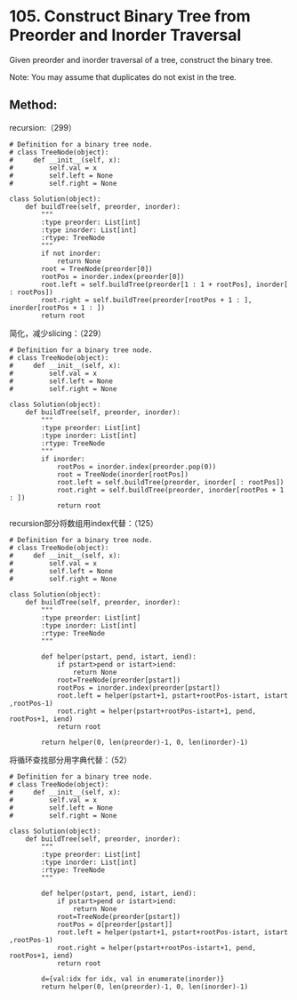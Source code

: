 # 105. Construct Binary Tree from Preorder and Inorder Traversal

Given preorder and inorder traversal of a tree, construct the binary tree.

Note:
You may assume that duplicates do not exist in the tree.

## Method:

recursion:（299）

    # Definition for a binary tree node.
    # class TreeNode(object):
    #     def __init__(self, x):
    #         self.val = x
    #         self.left = None
    #         self.right = None
    
    class Solution(object):
        def buildTree(self, preorder, inorder):
            """
            :type preorder: List[int]
            :type inorder: List[int]
            :rtype: TreeNode
            """
            if not inorder: 
                return None
            root = TreeNode(preorder[0])
            rootPos = inorder.index(preorder[0])
            root.left = self.buildTree(preorder[1 : 1 + rootPos], inorder[ : rootPos])
            root.right = self.buildTree(preorder[rootPos + 1 : ], inorder[rootPos + 1 : ])
            return root
            
 简化，减少slicing：（229）
 
    # Definition for a binary tree node.
    # class TreeNode(object):
    #     def __init__(self, x):
    #         self.val = x
    #         self.left = None
    #         self.right = None
    
    class Solution(object):
        def buildTree(self, preorder, inorder):
            """
            :type preorder: List[int]
            :type inorder: List[int]
            :rtype: TreeNode
            """
            if inorder: 
                rootPos = inorder.index(preorder.pop(0))
                root = TreeNode(inorder[rootPos])
                root.left = self.buildTree(preorder, inorder[ : rootPos])
                root.right = self.buildTree(preorder, inorder[rootPos + 1 : ])
                return root
                
 recursion部分将数组用index代替：（125）
 
    # Definition for a binary tree node.
    # class TreeNode(object):
    #     def __init__(self, x):
    #         self.val = x
    #         self.left = None
    #         self.right = None
    
    class Solution(object):
        def buildTree(self, preorder, inorder):
            """
            :type preorder: List[int]
            :type inorder: List[int]
            :rtype: TreeNode
            """
            
            def helper(pstart, pend, istart, iend):
                if pstart>pend or istart>iend:
                    return None
                root=TreeNode(preorder[pstart])
                rootPos = inorder.index(preorder[pstart])
                root.left = helper(pstart+1, pstart+rootPos-istart, istart ,rootPos-1)
                root.right = helper(pstart+rootPos-istart+1, pend, rootPos+1, iend)
                return root
            
            return helper(0, len(preorder)-1, 0, len(inorder)-1)
            
 
 将循环查找部分用字典代替：（52）
 
    # Definition for a binary tree node.
    # class TreeNode(object):
    #     def __init__(self, x):
    #         self.val = x
    #         self.left = None
    #         self.right = None
    
    class Solution(object):
        def buildTree(self, preorder, inorder):
            """
            :type preorder: List[int]
            :type inorder: List[int]
            :rtype: TreeNode
            """
            
            def helper(pstart, pend, istart, iend):
                if pstart>pend or istart>iend:
                    return None
                root=TreeNode(preorder[pstart])
                rootPos = d[preorder[pstart]]
                root.left = helper(pstart+1, pstart+rootPos-istart, istart ,rootPos-1)
                root.right = helper(pstart+rootPos-istart+1, pend, rootPos+1, iend)
                return root
            
            d={val:idx for idx, val in enumerate(inorder)}
            return helper(0, len(preorder)-1, 0, len(inorder)-1)
            